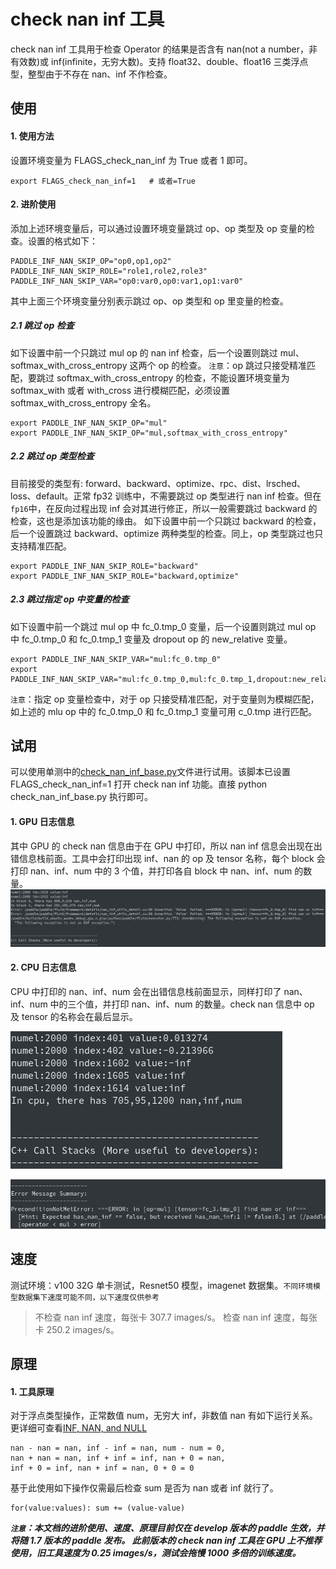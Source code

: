 # check nan inf 工具

check nan inf 工具用于检查 Operator 的结果是否含有 nan(not a number，非有效数)或 inf(infinite，无穷大数)。支持 float32、double、float16 三类浮点型，整型由于不存在 nan、inf 不作检查。

## <span id="use">使用</span>

#### 1. 使用方法
设置环境变量为 FLAGS_check_nan_inf 为 True 或者 1 即可。
```
export FLAGS_check_nan_inf=1   # 或者=True
```

#### 2. 进阶使用
添加上述环境变量后，可以通过设置环境变量跳过 op、op 类型及 op 变量的检查。设置的格式如下：
```
PADDLE_INF_NAN_SKIP_OP="op0,op1,op2"
PADDLE_INF_NAN_SKIP_ROLE="role1,role2,role3"
PADDLE_INF_NAN_SKIP_VAR="op0:var0,op0:var1,op1:var0"
```
其中上面三个环境变量分别表示跳过 op、op 类型和 op 里变量的检查。
##### 2.1 跳过 op 检查
如下设置中前一个只跳过 mul op 的 nan inf 检查，后一个设置则跳过 mul、softmax_with_cross_entropy 这两个 op 的检查。
`注意`：op 跳过只接受精准匹配，要跳过 softmax_with_cross_entropy 的检查，不能设置环境变量为 softmax_with 或者 with_cross 进行模糊匹配，必须设置 softmax_with_cross_entropy 全名。
```
export PADDLE_INF_NAN_SKIP_OP="mul"
export PADDLE_INF_NAN_SKIP_OP="mul,softmax_with_cross_entropy"
```
##### 2.2 跳过 op 类型检查
目前接受的类型有: forward、backward、optimize、rpc、dist、lrsched、loss、default。正常 fp32 训练中，不需要跳过 op 类型进行 nan inf 检查。但在`fp16`中，在反向过程出现 inf 会对其进行修正，所以一般需要跳过 backward 的检查，这也是添加该功能的缘由。
如下设置中前一个只跳过 backward 的检查，后一个设置跳过 backward、optimize 两种类型的检查。同上，op 类型跳过也只支持精准匹配。
```
export PADDLE_INF_NAN_SKIP_ROLE="backward"
export PADDLE_INF_NAN_SKIP_ROLE="backward,optimize"
```
##### 2.3 跳过指定 op 中变量的检查
如下设置中前一个跳过 mul op 中 fc_0.tmp_0 变量，后一个设置则跳过 mul op 中 fc_0.tmp_0 和 fc_0.tmp_1 变量及 dropout op 的 new_relative 变量。
```
export PADDLE_INF_NAN_SKIP_VAR="mul:fc_0.tmp_0"
export PADDLE_INF_NAN_SKIP_VAR="mul:fc_0.tmp_0,mul:fc_0.tmp_1,dropout:new_relative"
```
`注意`：指定 op 变量检查中，对于 op 只接受精准匹配，对于变量则为模糊匹配，如上述的 mlu op 中的 fc_0.tmp_0 和 fc_0.tmp_1 变量可用 c_0.tmp 进行匹配。

## <span id="test">试用</span>
可以使用单测中的[check_nan_inf_base.py](https://github.com/PaddlePaddle/Paddle/blob/develop/test/legacy_test/check_nan_inf_base.py)文件进行试用。该脚本已设置 FLAGS_check_nan_inf=1 打开 check nan inf 功能。直接 python check_nan_inf_base.py 执行即可。
#### 1. GPU 日志信息
其中 GPU 的 check nan 信息由于在 GPU 中打印，所以 nan inf 信息会出现在出错信息栈前面。工具中会打印出现 inf、nan 的 op 及 tensor 名称，每个 block 会打印 nan、inf、num 中的 3 个值，并打印各自 block 中 nan、inf、num 的数量。
![gpu_nan_inf.png](check_nan_inf_files/gpu_nan_inf.png)
#### 2. CPU 日志信息
CPU 中打印的 nan、inf、num 会在出错信息栈前面显示，同样打印了 nan、inf、num 中的三个值，并打印 nan、inf、num 的数量。check nan 信息中 op 及 tensor 的名称会在最后显示。

![cpu_nan_inf.png](check_nan_inf_files/cpu_nan_inf.png)

![cpu_nan_inf_op_var.png](check_nan_inf_files/cpu_nan_inf_op_var.png)

## <span id="speed">速度</span>
测试环境：v100 32G 单卡测试，Resnet50 模型，imagenet 数据集。`不同环境模型数据集下速度可能不同，以下速度仅供参考`
>不检查 nan inf 速度，每张卡 307.7 images/s。
检查 nan inf 速度，每张卡 250.2 images/s。

## <span id="principle">原理</span>
#### 1. 工具原理
对于浮点类型操作，正常数值 num，无穷大 inf，非数值 nan 有如下运行关系。更详细可查看[INF, NAN, and NULL](https://wiki.analytica.com/index.php?title=INF,_NAN,_and_NULL_-_Exception_values&title=INF,_NAN,_and_NULL_-_Exception_values)
```
nan - nan = nan, inf - inf = nan, num - num = 0,
nan + nan = nan, inf + inf = inf, nan + 0 = nan,
inf + 0 = inf, nan + inf = nan, 0 + 0 = 0
```
基于此使用如下操作仅需最后检查 sum 是否为 nan 或者 inf 就行了。
```
for(value:values): sum += (value-value)
```

***`注意`：本文档的进阶使用、速度、原理目前仅在 develop 版本的 paddle 生效，并将随 1.7 版本的 paddle 发布。
此前版本的 check nan inf 工具在 GPU 上不推荐使用，旧工具速度为 0.25 images/s，测试会拖慢 1000 多倍的训练速度。***
